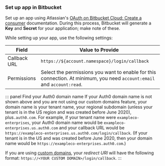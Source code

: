 ### Set up app in Bitbucket

Set up an app using Atlassian's [OAuth on Bitbucket Cloud: Create a consumer](https://confluence.atlassian.com/bitbucket/oauth-on-bitbucket-cloud-238027431.html#OAuthonBitbucketCloud-Createaconsumer) documentation. During this process, Bitbucket will generate a **Key** and **Secret** for your application; make note of these.

While setting up your app, use the following settings:

| Field | Value to Provide |
| - | - |
| Callback URL | `https://${account.namespace}/login/callback` |
| Permissions | Select the permissions you want to enable for this connection. At minimum, you need `account:email` and `account:read`. |

::: panel Find your Auth0 domain name
If your Auth0 domain name is not shown above and you are not using our custom domains feature, your domain name is your tenant name, your regional subdomain (unless your tenant is in the US region and was created before June 2020), plus`.auth0.com`. For example, if your tenant name were `exampleco-enterprises`, your Auth0 domain name would be `exampleco-enterprises.us.auth0.com` and your callback URL would be `https://exampleco-enterprises.us.auth0.com/login/callback`. (If your tenant is in the US and was created before June 2020, then your domain name would be `https://exampleco-enterprises.auth0.com`.)

If you are using [custom domains](https://auth0.com/docs/custom-domains), your <dfn data-key="callback">redirect URI</dfn> will have the following format: `https://<YOUR CUSTOM DOMAIN>/login/callback`.
:::